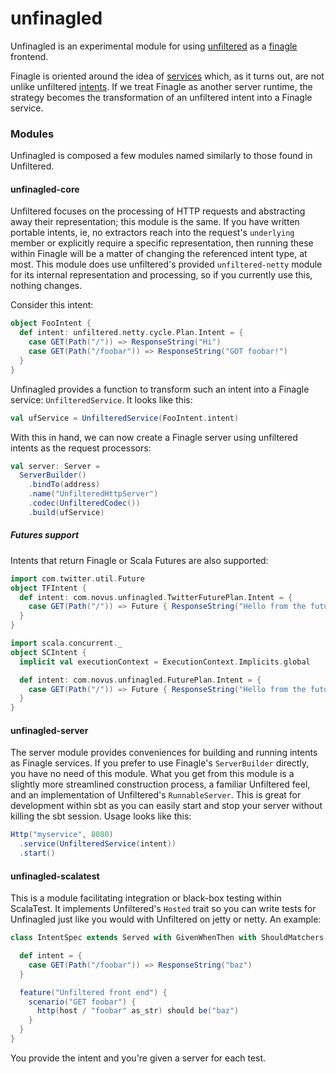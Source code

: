 unfinagled
==========

Unfinagled is an experimental module for using [unfiltered](https://github.com/unfiltered/unfiltered) as a
[finagle](https://github.com/twitter/finagle) frontend.

Finagle is oriented around the idea of [services](http://twitter.github.io/finagle/guide/ServicesAndFilters.html#services)
which, as it turns out, are not unlike unfiltered [intents](http://unfiltered.databinder.net/Plans+and+Intents.html). If we
treat Finagle as another server runtime, the strategy becomes the transformation of an unfiltered intent into a Finagle
service.

### Modules

Unfinagled is composed a few modules named similarly to those found in Unfiltered.

#### unfinagled-core

Unfiltered focuses on the processing of HTTP requests and abstracting away their representation; this module is the same.
If you have written portable intents, ie, no extractors reach into the request's ``underlying`` member or explicitly
require a specific representation, then running these within Finagle will be a matter of changing the referenced intent
type, at most. This module does use unfiltered's provided ``unfiltered-netty`` module for its internal representation
and processing, so if you currently use this, nothing changes.

Consider this intent:

```scala
object FooIntent {
  def intent: unfiltered.netty.cycle.Plan.Intent = {
    case GET(Path("/")) => ResponseString("Hi")
    case GET(Path("/foobar")) => ResponseString("GOT foobar!")
  }
}
```

Unfinagled provides a function to transform such an intent into a Finagle service: ``UnfilteredService``. It looks like
this:

```scala
val ufService = UnfilteredService(FooIntent.intent)
```

With this in hand, we can now create a Finagle server using unfiltered intents as the request processors:

```scala
val server: Server =
  ServerBuilder()
    .bindTo(address)
    .name("UnfilteredHttpServer")
    .codec(UnfilteredCodec())
    .build(ufService)
```

##### Futures support

Intents that return Finagle or Scala Futures are also supported:

```scala
import com.twitter.util.Future
object TFIntent {
  def intent: com.novus.unfinagled.TwitterFuturePlan.Intent = {
    case GET(Path("/")) => Future { ResponseString("Hello from the future") }
  }
}

import scala.concurrent._
object SCIntent {
  implicit val executionContext = ExecutionContext.Implicits.global

  def intent: com.novus.unfinagled.FuturePlan.Intent = {
    case GET(Path("/")) => Future { ResponseString("Hello from the future") }
  }
}
```

#### unfinagled-server

The server module provides conveniences for building and running intents as Finagle services. If you prefer to use
Finagle's ``ServerBuilder`` directly, you have no need of this module. What you get from this module is a slightly more
streamlined construction process, a familiar Unfiltered feel, and an implementation of Unfiltered's ``RunnableServer``.
This is great for development within sbt as you can easily start and stop your server without killing the sbt session.
Usage looks like this:

```scala
Http("myservice", 8080)
  .service(UnfilteredService(intent))
  .start()
```

#### unfinagled-scalatest

This is a module facilitating integration or black-box testing within ScalaTest. It implements Unfiltered's ``Hosted``
trait so you can write tests for Unfinagled just like you would with Unfiltered on jetty or netty. An example:

```scala
class IntentSpec extends Served with GivenWhenThen with ShouldMatchers {

  def intent = {
    case GET(Path("/foobar")) => ResponseString("baz")
  }

  feature("Unfiltered front end") {
    scenario("GET foobar") {
      http(host / "foobar" as_str) should be("baz")
    }
  }
}
```

You provide the intent and you're given a server for each test.
